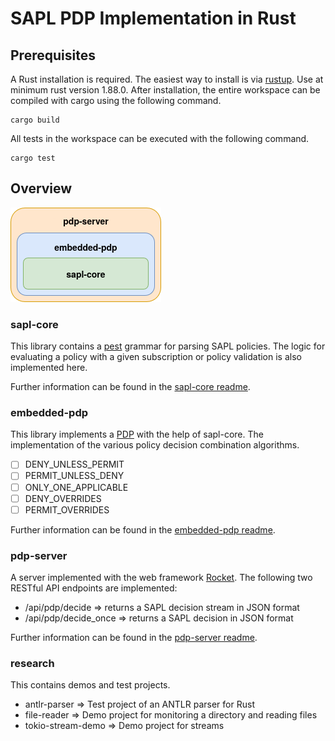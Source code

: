 # SAPL PDP Implementation in Rust

## Prerequisites

A Rust installation is required. The easiest way to install is via [rustup](https://rustup.rs/). Use at minimum rust version 1.88.0. After installation, the entire workspace can be compiled with cargo using the following command.

```
cargo build
```

All tests in the workspace can be executed with the following command.

```
cargo test
```

## Overview

![Structure](assets/structure.png)

### sapl-core

This library contains a [pest](https://pest.rs) grammar for parsing SAPL policies. The logic for evaluating a policy with a given subscription or policy validation is also implemented here.

Further information can be found in the [sapl-core readme](sapl-core/README.md). 

### embedded-pdp

This library implements a [PDP](https://sapl.io/docs/3.0.0-SNAPSHOT/2_3_PolicyDecisionPoint/) with the help of sapl-core. The implementation of the various policy decision combination algorithms.

- [ ] DENY_UNLESS_PERMIT
- [ ] PERMIT_UNLESS_DENY
- [ ] ONLY_ONE_APPLICABLE
- [ ] DENY_OVERRIDES
- [ ] PERMIT_OVERRIDES

Further information can be found in the [embedded-pdp readme](embedded-pdp/README.md). 

### pdp-server

A server implemented with the web framework [Rocket](https://rocket.rs/). The following two RESTful API endpoints are implemented:
* /api/pdp/decide => returns a SAPL decision stream in JSON format
* /api/pdp/decide_once => returns a SAPL decision in JSON format

Further information can be found in the [pdp-server readme](pdp-server/README.md). 

### research

This contains demos and test projects.

* antlr-parser => Test project of an ANTLR parser for Rust
* file-reader => Demo project for monitoring a directory and reading files
* tokio-stream-demo => Demo project for streams

